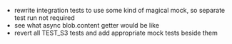 * rewrite integration tests to use some kind of magical mock, so separate test run not required
* see what async blob.content getter would be like
* revert all TEST_S3 tests and add appropriate mock tests beside them
